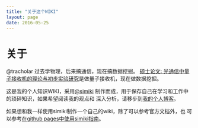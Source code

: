 ```yaml
---
title: "关于这个WIKI"
layout: page
date: 2016-05-25
---
```


# 关于 #
@tracholar 过去学物理，后来搞通信，现在搞数据挖掘。
[硕士论文: 光通信中量子接收机的理论与初步实验研究](/wiki/static/pdf/master-thesis.pdf)是做量子接收机，现在做数据挖掘。

这是我的个人知识WIKI，采用[@simiki](https://github.com/tankywoo/simiki)
制作而成，用于保存自己在学习和工作中的琐碎知识，如果希望阅读我的观点和
深入分析，请移步到[我的个人博客](/)。

如果想和我一样使用simiki制作一个自己的wiki，除了可以参考官方文档外，也
可以参考[在github pages中使用simiki指南](/wiki/web/simiki.html)。
